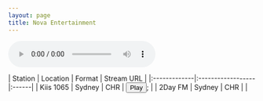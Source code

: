 ```yaml
---
layout: page
title: Nova Entertainment
---
```


<audio id="2classicrock" controls></audio>

| Station | Location | Format | Stream URL |
|:-------------|:------------------|:------|
| Kiis 1065 | Sydney | CHR | <button id="playButton">Play</button>;<script>var audioSrc;function updateGlobalVariable() {audioSrc = '[Hello, world!](https://wz2liw.scahw.com.au/live/2classicrock_128.stream/playlist.m3u8)';}</script> |
| 2Day FM | Sydney | CHR |  |





<script>
  var audio = document.getElementById('2classicrock');
  
  var hls = new Hls();
  // Initialize more audio variables as needed
    playButton.addEventListener('click', function() {
      
  if (audio.canPlayType('application/vnd.apple.mpegurl') || (typeof window.Hls === 'undefined')) {
    audio.src = audioSrc;

  } else {

    hls.on(Hls.Events.MANIFEST_PARSED, function() {
      hls.attachMedia(audio);
    });

      hls.stopLoad();
      hls.attachMedia(audio);
      hls.loadSource(audioSrc()); // Provide the path to your .m3u8 file
      audio.play();
    ;
  }})
</script>
